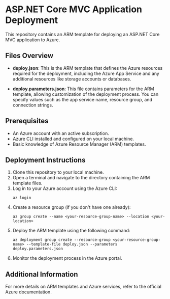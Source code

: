 # ASP.NET Core MVC Application Deployment

This repository contains an ARM template for deploying an ASP.NET Core MVC application to Azure.

## Files Overview

- **deploy.json**: This is the ARM template that defines the Azure resources required for the deployment, including the Azure App Service and any additional resources like storage accounts or databases.

- **deploy.parameters.json**: This file contains parameters for the ARM template, allowing customization of the deployment process. You can specify values such as the app service name, resource group, and connection strings.

## Prerequisites

- An Azure account with an active subscription.
- Azure CLI installed and configured on your local machine.
- Basic knowledge of Azure Resource Manager (ARM) templates.

## Deployment Instructions

1. Clone this repository to your local machine.
2. Open a terminal and navigate to the directory containing the ARM template files.
3. Log in to your Azure account using the Azure CLI:
   ```
   az login
   ```
4. Create a resource group (if you don't have one already):
   ```
   az group create --name <your-resource-group-name> --location <your-location>
   ```
5. Deploy the ARM template using the following command:
   ```
   az deployment group create --resource-group <your-resource-group-name> --template-file deploy.json --parameters deploy.parameters.json
   ```
6. Monitor the deployment process in the Azure portal.

## Additional Information

For more details on ARM templates and Azure services, refer to the official Azure documentation.